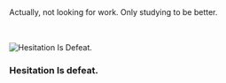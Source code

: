 ##

Actually, not looking for work. Only studying to be better.

##

<div style="display: inline_block"><br>
  <img align="center" alt="Hesitation Is Defeat." src="https://thumbs.gfycat.com/ActivePhonyIrishwaterspaniel-size_restricted.gif">
</div>

###                  Hesitation Is defeat.

##

